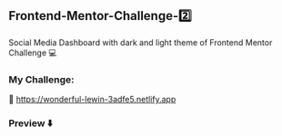 ## Frontend-Mentor-Challenge-:two:
Social Media Dashboard with dark and light theme of Frontend Mentor Challenge :computer:

### My Challenge:
:link: https://wonderful-lewin-3adfe5.netlify.app

### **Preview** :arrow_down:



